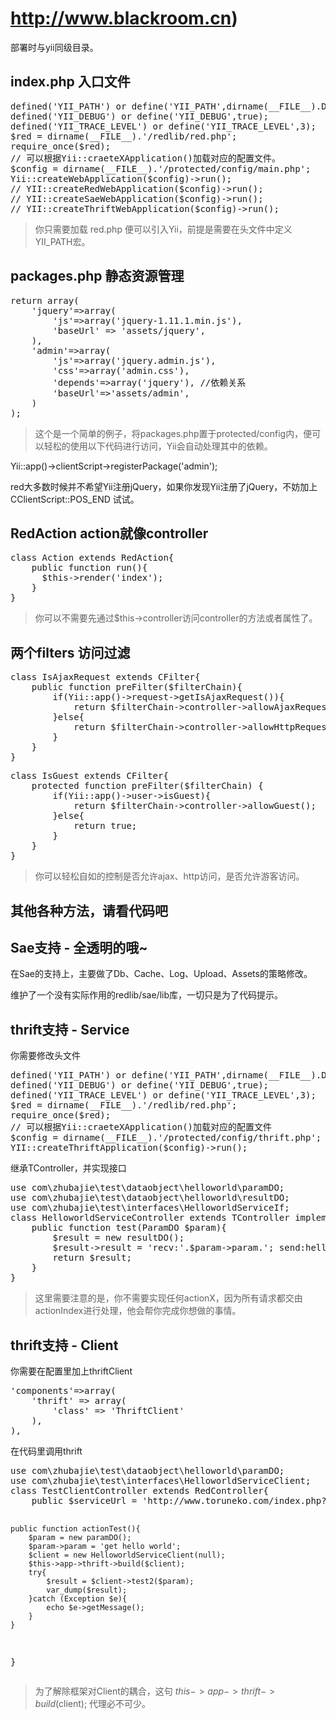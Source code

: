 <a href="BLACKROOM">http://www.blackroom.cn</a>)
======

部署时与yii同级目录。

## index.php 入口文件
<pre>
defined('YII_PATH') or define('YII_PATH',dirname(__FILE__).DIRECTORY_SEPARATOR.'framework');
defined('YII_DEBUG') or define('YII_DEBUG',true);
defined('YII_TRACE_LEVEL') or define('YII_TRACE_LEVEL',3);
$red = dirname(__FILE__).'/redlib/red.php';
require_once($red);
// 可以根据Yii::craeteXApplication()加载对应的配置文件。
$config = dirname(__FILE__).'/protected/config/main.php';
Yii::createWebApplication($config)->run();
// YII::createRedWebApplication($config)->run();
// YII::createSaeWebApplication($config)->run();
// YII::createThriftWebApplication($config)->run();
</pre>

> 你只需要加载 red.php 便可以引入Yii，前提是需要在头文件中定义YII_PATH宏。

## packages.php 静态资源管理
<pre>
return array(
	'jquery'=>array(
		'js'=>array('jquery-1.11.1.min.js'),
		'baseUrl' => 'assets/jquery',
	),
	'admin'=>array(
		'js'=>array('jquery.admin.js'),
		'css'=>array('admin.css'),
		'depends'=>array('jquery'), //依赖关系
		'baseUrl'=>'assets/admin',
	)
);
</pre>

> <p>这个是一个简单的例子，将packages.php置于protected/config内，便可以轻松的使用以下代码进行访问，Yii会自动处理其中的依赖。</p>
<p>Yii::app()->clientScript->registerPackage('admin');</p>
<p>red大多数时候并不希望Yii注册jQuery，如果你发现Yii注册了jQuery，不妨加上 CClientScript::POS_END 试试。</p>

## RedAction action就像controller
<pre>
class Action extends RedAction{
    public function run(){
      $this->render('index');
    }
}
</pre>

> 你可以不需要先通过$this->controller访问controller的方法或者属性了。

## 两个filters 访问过滤
<pre>
class IsAjaxRequest extends CFilter{
	public function preFilter($filterChain){
		if(Yii::app()->request->getIsAjaxRequest()){
			return $filterChain->controller->allowAjaxRequest();
		}else{
			return $filterChain->controller->allowHttpRequest();
		}
	}
}
</pre>
<pre>
class IsGuest extends CFilter{
	protected function preFilter($filterChain) {
		if(Yii::app()->user->isGuest){
			return $filterChain->controller->allowGuest();
		}else{
			return true;
		}
	}
}
</pre>

> 你可以轻松自如的控制是否允许ajax、http访问，是否允许游客访问。

## 其他各种方法，请看代码吧

## Sae支持 - 全透明的哦~
<p>在Sae的支持上，主要做了Db、Cache、Log、Upload、Assets的策略修改。</p>
<p>维护了一个没有实际作用的redlib/sae/lib库，一切只是为了代码提示。</p>

## thrift支持 - Service
<p>你需要修改头文件</p>
<pre>
defined('YII_PATH') or define('YII_PATH',dirname(__FILE__).DIRECTORY_SEPARATOR.'framework');
defined('YII_DEBUG') or define('YII_DEBUG',true);
defined('YII_TRACE_LEVEL') or define('YII_TRACE_LEVEL',3);
$red = dirname(__FILE__).'/redlib/red.php';
require_once($red);
// 可以根据Yii::craeteXApplication()加载对应的配置文件
$config = dirname(__FILE__).'/protected/config/thrift.php';
YII::createThriftApplication($config)->run();
</pre>
<p>继承TController，并实现接口</p>
<pre>
use com\zhubajie\test\dataobject\helloworld\paramDO;
use com\zhubajie\test\dataobject\helloworld\resultDO;
use com\zhubajie\test\interfaces\HelloworldServiceIf;
class HelloworldServiceController extends TController implements HelloworldServiceIf{
    public function test(ParamDO $param){
        $result = new resultDO();
        $result->result = 'recv:'.$param->param.'; send:helloworld';
        return $result;
    }
}
</pre>

> 这里需要注意的是，你不需要实现任何actionX，因为所有请求都交由actionIndex进行处理，他会帮你完成你想做的事情。

## thrift支持 - Client
<p>你需要在配置里加上thriftClient</p>
<pre>
'components'=>array(
    'thrift' => array(
        'class' => 'ThriftClient'
    ),
),
</pre>
<p>在代码里调用thrift</p>
<pre>
use com\zhubajie\test\dataobject\helloworld\paramDO;
use com\zhubajie\test\interfaces\HelloworldServiceClient;
class TestClientController extends RedController{
    public $serviceUrl = 'http://www.toruneko.com/index.php?r=helloworldService';

    public function actionTest(){
        $param = new paramDO();
        $param->param = 'get hello world';
        $client = new HelloworldServiceClient(null);
        $this->app->thrift->build($client);
        try{
            $result = $client->test2($param);
            var_dump($result);
        }catch (Exception $e){
            echo $e->getMessage();
        }
    }
}
</pre>

> 为了解除框架对Client的耦合，这句 $this->app->thrift->build($client); 代理必不可少。
